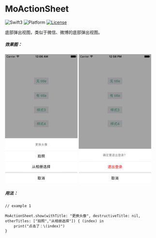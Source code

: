 # MoActionSheet

![Swift3](https://img.shields.io/badge/Swift-3.0-orange.svg)
![Platform](https://img.shields.io/badge/Platform-iOS-lightgrey.svg)
[![License](https://img.shields.io/badge/license-MIT-blue.svg?style=flat)](https://github.com/Agent-4/MoActionSheet/blob/master/LICENSE)

底部弹出视图，类似于微信、微博的底部弹出视图。
##### 效果图：

<img src="https://github.com/Agent-4/MoActionSheet/blob/master/ScreenShot.png" width="240">
<img src="https://github.com/Agent-4/MoActionSheet/blob/master/ScreenShot2.png" width="240"> 

##### 用法：

```
// example 1

MoActionSheet.show(withTitle: "更换头像", destructiveTitle: nil, otherTitles: ["拍照","从相册选择"]) { (index) in
    print("点击了：\(index)")
}

```

